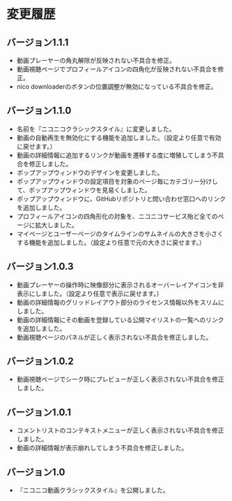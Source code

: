# 変更履歴

## バージョン1.1.1

- 動画プレーヤーの角丸解除が反映されない不具合を修正。
- 動画視聴ページでプロフィールアイコンの四角化が反映されない不具合を修正。
- nico downloaderのボタンの位置調整が無効になっている不具合を修正。

## バージョン1.1.0

- 名前を『ニコニコクラシックスタイル』に変更しました。
- 動画の自動再生を無効化にする機能を追加しました。（設定より任意で有効に戻せます。）
- 動画の詳細情報に追加するリンクが動画を遷移する度に増殖してしまう不具合を修正しました。
- ポップアップウィンドウのデザインを変更しました。
- ポップアップウィンドウの設定項目を対象のページ毎にカテゴリー分けして、ポップアップウィンドウを見易くしました。
- ポップアップウィンドウに、GitHubリポジトリと問い合わせ窓口へのリンクを追加しました。
- プロフィールアイコンの四角形化の対象を、ニコニコサービス殆ど全てのページに拡大しました。
- マイページとユーザーページのタイムラインのサムネイルの大きさを小さくする機能を追加しました。（設定より任意で元の大きさに戻せます。）

## バージョン1.0.3

- 動画プレーヤーの操作時に映像部分に表示されるオーバーレイアイコンを非表示にしました。（設定より任意で表示に戻せます。）
- 動画の詳細情報のグリッドレイアウト部分のライセンス情報以外をスリムにしました。
- 動画の詳細情報にその動画を登録している公開マイリストの一覧へのリンクを追加しました。
- 動画視聴ページのパネルが正しく表示されない不具合を修正しました。

## バージョン1.0.2

- 動画視聴ページでシーク時にプレビューが正しく表示されない不具合を修正しました。

## バージョン1.0.1

- コメントリストのコンテキストメニューが正しく表示されない不具合を修正しました。
- 動画の詳細情報が表示崩れしてしまう不具合を修正しました。

## バージョン1.0

- 『ニコニコ動画クラシックスタイル』を公開しました。
